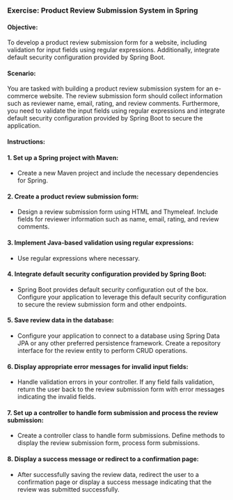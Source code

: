 ### Exercise: Product Review Submission System in Spring

#### Objective:
To develop a product review submission form for a website, including validation for input fields using regular expressions. Additionally, integrate default security configuration provided by Spring Boot.

#### Scenario:
You are tasked with building a product review submission system for an e-commerce website. The review submission form should collect information such as reviewer name, email, rating, and review comments. Furthermore, you need to validate the input fields using regular expressions and integrate default security configuration provided by Spring Boot to secure the application.

#### Instructions:

#### 1. Set up a Spring project with Maven:
  - Create a new Maven project and include the necessary dependencies for Spring.

#### 2. Create a product review submission form:
  - Design a review submission form using HTML and Thymeleaf. Include fields for reviewer information such as name, email, rating, and review comments.

#### 3. Implement Java-based validation using regular expressions:
  - Use regular expressions where necessary.

#### 4. Integrate default security configuration provided by Spring Boot:
  - Spring Boot provides default security configuration out of the box. Configure your application to leverage this default security configuration to secure the review submission form and other endpoints.

#### 5. Save review data in the database:
  - Configure your application to connect to a database using Spring Data JPA or any other preferred persistence framework. Create a repository interface for the review entity to perform CRUD operations.

#### 6. Display appropriate error messages for invalid input fields:
  - Handle validation errors in your controller. If any field fails validation, return the user back to the review submission form with error messages indicating the invalid fields.

#### 7. Set up a controller to handle form submission and process the review submission:
  - Create a controller class to handle form submissions. Define methods to display the review submission form, process form submissions.

#### 8. Display a success message or redirect to a confirmation page:
  - After successfully saving the review data, redirect the user to a confirmation page or display a success message indicating that the review was submitted successfully.
